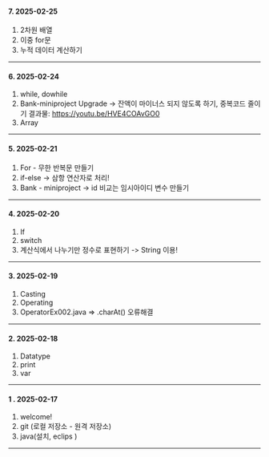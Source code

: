 #### 7. 2025-02-25
1. 2차원 배열
2. 이중 for문
3. 누적 데이터 계산하기

---
#### 6. 2025-02-24
1. while, dowhile
2. Bank-miniproject Upgrade -> 잔액이 마이너스 되지 않도록 하기, 중복코드 줄이기
      결과물: https://youtu.be/HVE4COAvGO0
4. Array

---
#### 5. 2025-02-21
1. For - 무한 반복문 만들기
2. if-else -> 삼항 연산자로 처리!
4. Bank - miniproject -> id 비교는 임시아이디 변수 만들기

---
#### 4. 2025-02-20
1. If
2. switch
3. 계산식에서 나누기만 정수로 표현하기 -> String 이용!

---
#### 3. 2025-02-19
1. Casting
2. Operating
3. OperatorEx002.java => .charAt() 오류해결 

---
#### 2. 2025-02-18
1. Datatype
2. print
3. var

---
#### 1 . 2025-02-17 
1. welcome!
2. git (로컬 저장소 - 원격 저장소)
3. java(설치, eclips )
   
---
